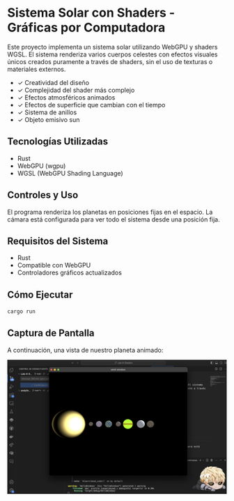 # Sistema Solar con Shaders - Gráficas por Computadora

Este proyecto implementa un sistema solar utilizando WebGPU y shaders WGSL. El sistema renderiza varios cuerpos celestes con efectos visuales únicos creados puramente a través de shaders, sin el uso de texturas o materiales externos.

- ✓ Creatividad del diseño
- ✓ Complejidad del shader más complejo
- ✓ Efectos atmosféricos animados
- ✓ Efectos de superficie que cambian con el tiempo 
- ✓ Sistema de anillos 
- ✓ Objeto emisivo sun 

## Tecnologías Utilizadas
- Rust
- WebGPU (wgpu)
- WGSL (WebGPU Shading Language)

## Controles y Uso
El programa renderiza los planetas en posiciones fijas en el espacio. La cámara está configurada para ver todo el sistema desde una posición fija.

## Requisitos del Sistema
- Rust
- Compatible con WebGPU
- Controladores gráficos actualizados

## Cómo Ejecutar
```bash
cargo run
```

## Captura de Pantalla

A continuación, una vista de nuestro planeta animado:

![Captura del Planeta](planeta.png)
